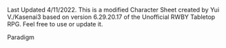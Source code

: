 ﻿Last Updated 4/11/2022. This is a modified Character Sheet created by Yui V./Kasenai3 based on version 6.29.20.17 of the Unofficial RWBY Tabletop RPG. Feel free to use or update it.

Paradigm